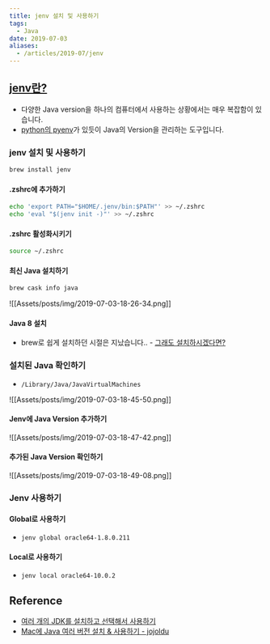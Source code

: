 ```yaml
---
title: jenv 설치 및 사용하기
tags:
  - Java
date: 2019-07-03
aliases: 
  - /articles/2019-07/jenv
---
```


## [jenv란?](https://www.jenv.be/)

-   다양한 Java version을 하나의 컴퓨터에서 사용하는 상황에서는 매우 복잡함이 있습니다.
-   [python의 pyenv](https://github.com/pyenv/pyenv)가 있듯이 Java의 Version을 관리하는 도구입니다.

### jenv 설치 및 사용하기

```bash
brew install jenv
```

#### .zshrc에 추가하기

```bash
echo 'export PATH="$HOME/.jenv/bin:$PATH"' >> ~/.zshrc
echo 'eval "$(jenv init -)"' >> ~/.zshrc
```

#### .zshrc 활성화시키기

```bash
source ~/.zshrc
```

#### 최신 Java 설치하기

```bash
brew cask info java
```

![[Assets/posts/img/2019-07-03-18-26-34.png]]

#### Java 8 설치

-   brew로 쉽게 설치하던 시절은 지났습니다.. - [그래도 설치하시겠다면?](https://github.com/Homebrew/homebrew-cask-versions/issues/7253#issuecomment-484356654)

### 설치된 Java 확인하기

-   `/Library/Java/JavaVirtualMachines`

![[Assets/posts/img/2019-07-03-18-45-50.png]]

#### Jenv에 Java Version 추가하기

![[Assets/posts/img/2019-07-03-18-47-42.png]]

#### 추가된 Java Version 확인하기

![[Assets/posts/img/2019-07-03-18-49-08.png]]

### Jenv 사용하기

#### Global로 사용하기

-   `jenv global oracle64-1.8.0.211`

#### Local로 사용하기

-   `jenv local oracle64-10.0.2`

## Reference

-   [여러 개의 JDK를 설치하고 선택해서 사용하기](https://blog.benelog.net/installing-jdk.html)
-   [Mac에 Java 여러 버전 설치 & 사용하기 - jojoldu](https://jojoldu.tistory.com/329)
